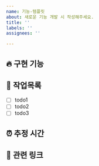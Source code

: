```yaml
---
name: 기능-템플릿
about: 새로운 기능 개발 시 작성해주세요.
title: ''
labels: ''
assignees: ''

---
```


## 🔥 구현 기능
<!-- 구현할 기능에 대해 자세하게 적어주세요. -->

## 🚧 작업목록
- [ ] todo1
- [ ] todo2
- [ ] todo3

## ⏰ 추정 시간
<!-- 구현할 기능에 대한 추정시간을 적어주세요. 최대 4시간까지 가능합니다. -->

## 🔗 관련 링크
<!-- 기능과 관련해 참고할 링크가 있다면 적어주세요. 없다면 적지 않아도 됩니다. -->
